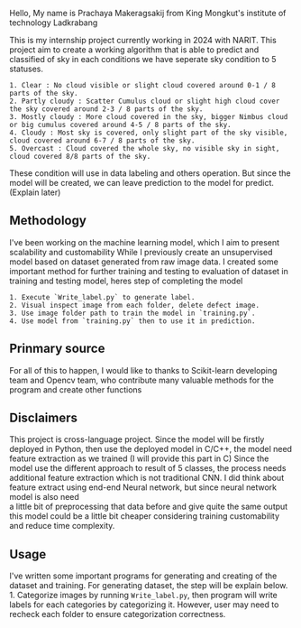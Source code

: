 Hello, My name is Prachaya Makeragsakij from King Mongkut's institute of technology Ladkrabang

This is my internship project currently working in 2024 with NARIT.
This project aim to create a working algorithm that is able to predict and classified of sky in each conditions
we have seperate sky condition to 5 statuses.

    1. Clear : No cloud visible or slight cloud covered around 0-1 / 8 parts of the sky.
    2. Partly cloudy : Scatter Cumulus cloud or slight high cloud cover the sky covered around 2-3 / 8 parts of the sky.
    3. Mostly cloudy : More cloud covered in the sky, bigger Nimbus cloud or big cumulus covered around 4-5 / 8 parts of the sky.
    4. Cloudy : Most sky is covered, only slight part of the sky visible, cloud covered around 6-7 / 8 parts of the sky.
    5. Overcast : Cloud covered the whole sky, no visible sky in sight, cloud covered 8/8 parts of the sky.

These condition will use in data labeling and others operation. But since the model will be created, we can leave prediction to the model for predict. (Explain later)

## Methodology

I've been working on the machine learning model, which I aim to present scalability and customability
While I previously create an unsupervised model based on dataset generated from raw image data.
I created some important method for further training and testing to evaluation of dataset in training and testing model, heres step of completing the model 

    1. Execute `Write_label.py` to generate label.
    2. Visual inspect image from each folder, delete defect image.
    3. Use image folder path to train the model in `training.py`.
    4. Use model from `training.py` then to use it in prediction.

## Prinmary source
For all of this to happen, I would like to thanks to Scikit-learn developing team and Opencv team, who contribute many valuable
methods for the program and create other functions

## Disclaimers
This project is cross-language project. Since the model will be firstly deployed in Python, then use the deployed model in 
C/C++, the model need feature extraction as we trained (I will provide this part in C)
Since the model use the different approach to result of 5 classes, the process needs additional feature extraction which is 
not traditional CNN. I did think about feature extract using end-end Neural network, but since neural network model is also need \
a little bit of preprocessing that data before and give quite the same output this model could be a little bit cheaper considering 
training customability and reduce time complexity.

## Usage
I've written some important programs for generating and creating of the dataset and training. For generating dataset, the step will be explain 
below. 
    1. Categorize images by running `Write_label.py`, then program will write labels for each categories by categorizing it.
       However, user may need to recheck each folder to ensure categorization correctness.
     